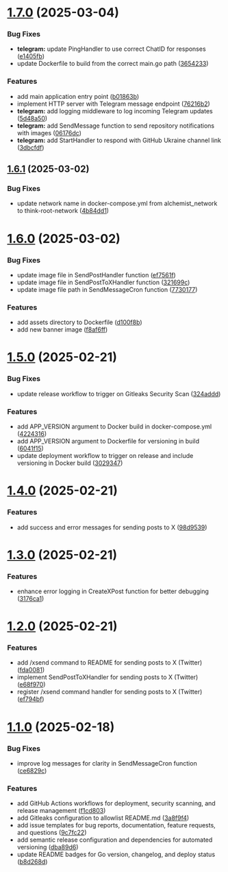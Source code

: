 # [1.7.0](https://github.com/think-root/telegram-connector/compare/v1.6.1...v1.7.0) (2025-03-04)


### Bug Fixes

* **telegram:** update PingHandler to use correct ChatID for responses ([e1405fb](https://github.com/think-root/telegram-connector/commit/e1405fb90c87922565df6a60ace7b838ca606d67))
* update Dockerfile to build from the correct main.go path ([3654233](https://github.com/think-root/telegram-connector/commit/3654233be521649331fa8a55f6ee61e8cd1ef6b4))


### Features

* add main application entry point ([b01863b](https://github.com/think-root/telegram-connector/commit/b01863b12487c59923f766ec0e7e72fd5eb2a978))
* implement HTTP server with Telegram message endpoint ([76216b2](https://github.com/think-root/telegram-connector/commit/76216b20b73e97ef40140ff145ce82e7efabc879))
* **telegram:** add logging middleware to log incoming Telegram updates ([5d48a50](https://github.com/think-root/telegram-connector/commit/5d48a50842da8cf16616bd063e2e10b7cd10f2d9))
* **telegram:** add SendMessage function to send repository notifications with images ([06176dc](https://github.com/think-root/telegram-connector/commit/06176dc10247134d440bbf0d30b3d25add5fc2b7))
* **telegram:** add StartHandler to respond with GitHub Ukraine channel link ([3dbcfdf](https://github.com/think-root/telegram-connector/commit/3dbcfdf6015fd7ac5879826004957d2bb0df0d66))

## [1.6.1](https://github.com/think-root/telegram-connector/compare/v1.6.0...v1.6.1) (2025-03-02)


### Bug Fixes

* update network name in docker-compose.yml from alchemist_network to think-root-network ([4b84dd1](https://github.com/think-root/telegram-connector/commit/4b84dd1d529bc8752330c9b57d8c069603cb8d1c))

# [1.6.0](https://github.com/Think-Root/chappie_bot/compare/v1.5.0...v1.6.0) (2025-03-02)


### Bug Fixes

* update image file in SendPostHandler function ([ef7561f](https://github.com/Think-Root/chappie_bot/commit/ef7561f8624dae3ff3eed31cfba38db7a15796db))
* update image file in SendPostToXHandler function ([321699c](https://github.com/Think-Root/chappie_bot/commit/321699cd9d1f03d38643f739bc6eec3034838f7e))
* update image file path in SendMessageCron function ([7730177](https://github.com/Think-Root/chappie_bot/commit/7730177e97cc6698e71ece18a28d0cc846b23151))


### Features

* add assets directory to Dockerfile ([d100f8b](https://github.com/Think-Root/chappie_bot/commit/d100f8b957607286108a21a169e208fd4831d669))
* add new banner image ([f8af6ff](https://github.com/Think-Root/chappie_bot/commit/f8af6ffbb5cdd5a5b42a510ba619c4ab2e3b9c6d))

# [1.5.0](https://github.com/Think-Root/chappie_bot/compare/v1.4.0...v1.5.0) (2025-02-21)


### Bug Fixes

* update release workflow to trigger on Gitleaks Security Scan ([324addd](https://github.com/think-root/telegram-connector/commit/324addd300b02b5892140cb43222e59d681cf02c))


### Features

* add APP_VERSION argument to Docker build in docker-compose.yml ([4224316](https://github.com/think-root/telegram-connector/commit/422431617a2644cd245502a3b6bc3d78e4254eba))
* add APP_VERSION argument to Dockerfile for versioning in build ([6041f15](https://github.com/think-root/telegram-connector/commit/6041f15a5070c1afdfe00d0fd2be347d2204a9b6))
* update deployment workflow to trigger on release and include versioning in Docker build ([3029347](https://github.com/think-root/telegram-connector/commit/3029347c3c5f303cc8a1c75a80467b7a499ea104))

# [1.4.0](https://github.com/think-root/telegram-connector/compare/v1.3.0...v1.4.0) (2025-02-21)


### Features

* add success and error messages for sending posts to X ([98d9539](https://github.com/think-root/telegram-connector/commit/98d9539f186f80708e388938a9c327371cf2da99))

# [1.3.0](https://github.com/think-root/telegram-connector/compare/v1.2.0...v1.3.0) (2025-02-21)


### Features

* enhance error logging in CreateXPost function for better debugging ([3176ca1](https://github.com/think-root/telegram-connector/commit/3176ca1306de3c33d55e52b9a0a26bd93ca2a225))

# [1.2.0](https://github.com/think-root/telegram-connector/compare/v1.1.0...v1.2.0) (2025-02-21)


### Features

* add /xsend command to README for sending posts to X (Twitter) ([fda0081](https://github.com/think-root/telegram-connector/commit/fda00814260638298ea7393423fd06616b619aaf))
* implement SendPostToXHandler for sending posts to X (Twitter) ([e68f970](https://github.com/think-root/telegram-connector/commit/e68f9704a6ef6aa013c88a370c885356edb7fe8d))
* register /xsend command handler for sending posts to X (Twitter) ([ef794bf](https://github.com/think-root/telegram-connector/commit/ef794bf462a0e675cbdd00527b7c12331aa78284))

# [1.1.0](https://github.com/think-root/telegram-connector/compare/v1.0.5...v1.1.0) (2025-02-18)


### Bug Fixes

* improve log messages for clarity in SendMessageCron function ([ce6829c](https://github.com/think-root/telegram-connector/commit/ce6829cea540367c7273fe3ee6b8b1dfef27b1c3))


### Features

* add GitHub Actions workflows for deployment, security scanning, and release management ([f1cd803](https://github.com/think-root/telegram-connector/commit/f1cd80379e881ab455644d99ddf9def979cd60d5))
* add Gitleaks configuration to allowlist README.md ([3a8f9f4](https://github.com/think-root/telegram-connector/commit/3a8f9f45cfa5d8bcc0e4be2783c74b228b14bae3))
* add issue templates for bug reports, documentation, feature requests, and questions ([9c7fc22](https://github.com/think-root/telegram-connector/commit/9c7fc2257c94ba6afc3b4c01bb14eab5627fac45))
* add semantic release configuration and dependencies for automated versioning ([dba89d6](https://github.com/think-root/telegram-connector/commit/dba89d6f3662e9702164b3aa42ffcd078906daea))
* update README badges for Go version, changelog, and deploy status ([b8d268d](https://github.com/think-root/telegram-connector/commit/b8d268d13793718c75420b24f41d165595135026))
